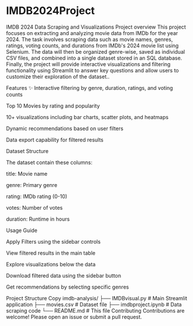 # IMDB2024Project
IMDB 2024 Data Scraping and Visualizations
Project overview
This project focuses on extracting and analyzing movie data from IMDb for the year 2024. The task involves scraping data such as movie names, genres, ratings, voting counts, and durations from IMDb's 2024 movie list using Selenium. The data will then be organized genre-wise, saved as individual CSV files, and combined into a single dataset stored in an SQL database. Finally, the project will provide interactive visualizations and filtering functionality using Streamlit to answer key questions and allow users to customize their exploration of the dataset..

Features ✨
Interactive filtering by genre, duration, ratings, and voting counts

Top 10 Movies by rating and popularity

10+ visualizations including bar charts, scatter plots, and heatmaps

Dynamic recommendations based on user filters

Data export capability for filtered results

Dataset Structure 

The dataset contain these columns:

title: Movie name

genre: Primary genre

rating: IMDb rating (0-10)

votes: Number of votes

duration: Runtime in hours

Usage Guide 

Apply Filters using the sidebar controls

View filtered results in the main table

Explore visualizations below the data

Download filtered data using the sidebar button

Get recommendations by selecting specific genres

Project Structure
Copy
imdb-analysis/
├── IMDBvisual.py            # Main Streamlit application
├── movies.csv        # Dataset file
├── imdbproject.ipynb  # Data scraping code
└── README.md         # This file
Contributing
Contributions are welcome! Please open an issue or submit a pull request.
